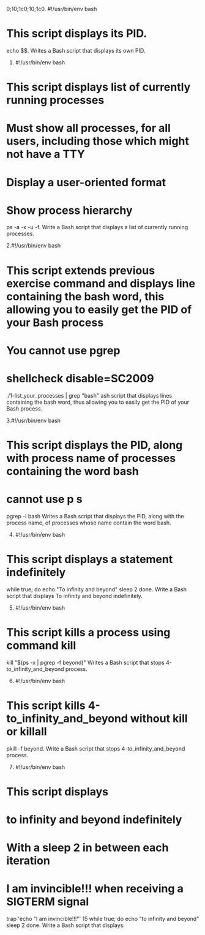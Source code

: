 0;10;1c0;10;1c0. #!/usr/bin/env bash
# This script  displays its PID.

echo $$. Writes a Bash script that displays its own PID.

1. #!/usr/bin/env bash
# This script displays list of currently running processes
# Must show all processes, for all users, including those which might not have a TTY
# Display a user-oriented format
# Show process hierarchy

ps -a -x -u -f. Write a Bash script that displays a list of currently running processes.

2.#!/usr/bin/env bash
# This script extends previous exercise command and displays line containing the bash word, this allowing you to easily get the PID of your Bash process
# You cannot use pgrep
# shellcheck disable=SC2009

./1-list_your_processes | grep "bash" ash script that displays lines containing the bash word, thus allowing you to easily get the PID of your Bash process.

3.#!/usr/bin/env bash
# This script displays the PID, along with process name of processes containing the word bash
# cannot use p s
pgrep -l bash Writes a Bash script that displays the PID, along with the process name, of processes whose name contain the word bash.

4. #!/usr/bin/env bash
# This script displays a statement indefinitely
while true; do
    echo "To infinity and beyond"
        sleep 2
	done. Write a Bash script that displays To infinity and beyond indefinitely.

5. #!/usr/bin/env bash
# This script kills a process using command kill
kill "$(ps -x | pgrep -f beyond)" Writes a Bash script that stops 4-to_infinity_and_beyond process.

6. #!/usr/bin/env bash
# This script kills 4-to_infinity_and_beyond without kill or killall
pkill -f beyond. Write a Bash script that stops 4-to_infinity_and_beyond process.

7. #!/usr/bin/env bash
# This script displays
# to infinity and beyond indefinitely
# With a sleep 2 in between each iteration
# I am invincible!!! when receiving a SIGTERM signal

trap 'echo "I am invincible!!!"' 15
while true; do
    echo "to infinity and beyond"
        sleep 2
	done. Write a Bash script that displays:

